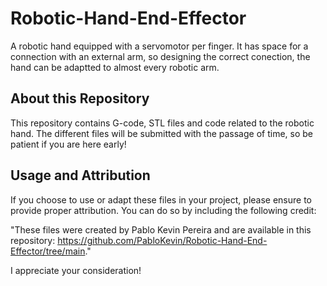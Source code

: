 # Robotic-Hand-End-Effector
A robotic hand equipped with a servomotor per finger. It has space for a connection with an external arm, so designing the correct conection, the hand can be adaptted to almost every robotic arm.

## About this Repository

This repository contains G-code, STL files and code related to the robotic hand. 
The different files will be submitted with the passage of time, so be patient if you are here early!

## Usage and Attribution

If you choose to use or adapt these files in your project, please ensure to provide proper attribution. You can do so by including the following credit:

"These files were created by Pablo Kevin Pereira and are available in this repository: https://github.com/PabloKevin/Robotic-Hand-End-Effector/tree/main."

I appreciate your consideration!

